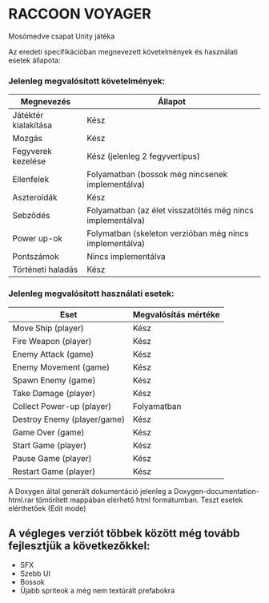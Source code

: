 # RACCOON VOYAGER
Mosómedve csapat Unity játéka

Az eredeti specifikációban megnevezett követelmények és használati esetek állapota:

### Jelenleg megvalósított követelmények:

| Megnevezés          | Állapot |
|---------------------|---------|
| Játéktér kialakítása | Kész    |
| Mozgás              | Kész    |
| Fegyverek kezelése  | Kész (jelenleg 2 fegyvertípus)    |
| Ellenfelek          | Folyamatban (bossok még nincsenek implementálva)   |
| Aszteroidák         | Kész    |
| Sebződés            | Folyamatban (az élet visszatöltés még nincs implementálva)   |
| Power up-ok         | Folymatban (skeleton verzióban még nincs implementálva)  |
| Pontszámok          | Nincs implementálva |
| Történeti haladás   | Kész    |


### Jelenleg megvalósított használati esetek:

| Eset                  | Megvalósítás mértéke |
|-----------------------|----------------------|
| Move Ship (player)    | Kész                |
| Fire Weapon (player)  | Kész                |
| Enemy Attack (game)   | Kész                |
| Enemy Movement (game) | Kész                |
| Spawn Enemy (game)    | Kész                |
| Take Damage (player)  | Kész                |
| Collect Power-up (player) | Folyamatban           |
| Destroy Enemy (player/game) | Kész         |
| Game Over (game)      | Kész                |
| Start Game (player)   | Kész                |
| Pause Game (player)   | Kész                |
| Restart Game (player) | Kész                |

A Doxygen által generált dokumentáció jelenleg a Doxygen-documentation-html.rar tömörített mappában elérhető html formátumban.
Teszt esetek elérthetőek (Edit mode)

## A végleges verziót többek között még tovább fejlesztjük a következőkkel:
 - SFX
 - Szebb UI
 - Bossok
 - Újabb spriteok a még nem textúrált prefabokra

